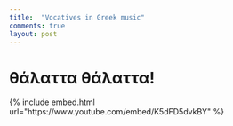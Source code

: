 ```yaml
---
title:  "Vocatives in Greek music"
comments: true
layout: post
---
```


# θάλαττα θάλαττα!

<div class="large">
{% include embed.html url="https://www.youtube.com/embed/K5dFD5dvkBY" %}

</div>
